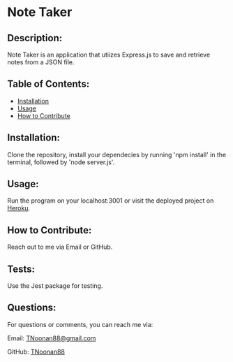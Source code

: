 # Note Taker


## Description:
Note Taker is an application that utiizes Express.js to save and retrieve notes from a JSON file.

## Table of Contents:

* [Installation](#installation)
* [Usage](#usage)
* [How to Contribute](#how-to-contribute)



## Installation:
Clone the repository, install your dependecies by running 'npm install' in the terminal, followed by 'node server.js'.

## Usage:
Run the program on your localhost:3001 or visit the deployed project on [Heroku](https://salty-refuge-49344.herokuapp.com/).

## How to Contribute:
Reach out to me via Email or GitHub.

## Tests:
Use the Jest package for testing.

## Questions:
For questions or comments, you can reach me via:

Email: TNoonan88@gmail.com

GitHub: [TNoonan88](https://github.com/TNoonan88)
